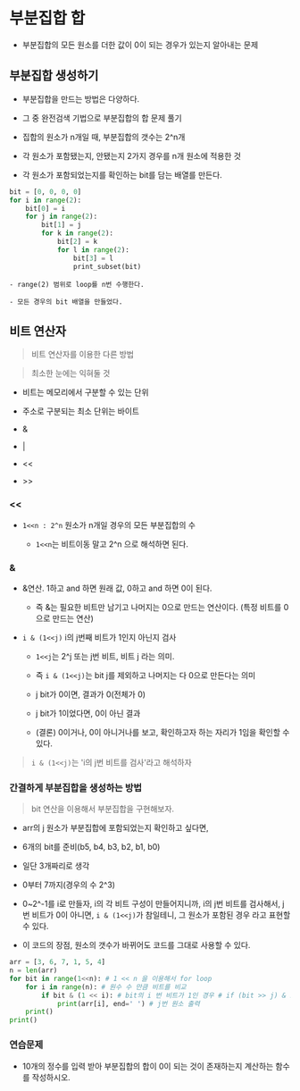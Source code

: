 # 부분집합 합

- 부분집합의 모든 원소를 더한 값이 0이 되는 경우가 있는지 알아내는 문제

##  부분집합 생성하기

- 부분집합을 만드는 방법은 다양하다. 

- 그 중 완전검색 기법으로 부분집합의 합 문제 풀기

- 집합의 원소가 n개일 때, 부분집합의 갯수는 2^n개

- 각 원소가 포함됐는지, 안됐는지 2가지 경우를 n개 원소에 적용한 것

- 각 원소가 포함되었는지를 확인하는 bit를 담는 배열를 만든다.

```python
bit = [0, 0, 0, 0]
for i in range(2):
    bit[0] = i
    for j in range(2):
        bit[1] = j
        for k in range(2):
            bit[2] = k
            for l in range(2):
                bit[3] = l
                print_subset(bit)
```

    - range(2) 범위로 loop를 n번 수행한다.

    - 모든 경우의 bit 배열을 만들었다.

## 비트 연산자

> 비트 연산자를 이용한 다른 방법

> 최소한 눈에는 익혀둘 것

- 비트는 메모리에서 구분할 수 있는 단위

- 주소로 구분되는 최소 단위는 바이트

- &

- |

- <<

- \>\>

### <<

- `1<<n : 2^n` 원소가 n개일 경우의 모든 부분집합의 수

    - `1<<n`는 비트이동 말고 2^n 으로 해석하면 된다. 
    
### &

- &연산. 1하고 and 하면 원래 값, 0하고 and 하면 0이 된다. 

    - 즉 &는 필요한 비트만 남기고 나머지는 0으로 만드는 연산이다. (특정 비트를 0으로 만드는 연산)

- `i & (1<<j)` i의 j번째 비트가 1인지 아닌지 검사

    - `1<<j`는 2^j 또는 j번 비트, 비트 j 라는 의미.

    - 즉 `i & (1<<j)`는 bit j를 제외하고 나머지는 다 0으로 만든다는 의미

    - j bit가 0이면, 결과가 0(전체가 0)

    - j bit가 1이었다면, 0이 아닌 결과

    - (결론) 0이거나, 0이 아니거나를 보고, 확인하고자 하는 자리가 1임을 확인할 수 있다. 

> `i & (1<<j)`는 'i의 j번 비트를 검사'라고 해석하자

### 간결하게 부분집합을 생성하는 방법

> bit 연산을 이용해서 부분집합을 구현해보자.

- arr의 j 원소가 부분집합에 포함되었는지 확인하고 싶다면,

- 6개의 bit를 준비(b5, b4, b3, b2, b1, b0)

- 일단 3개짜리로 생각

- 0부터 7까지(경우의 수 2^3)

- 0~2^-1를 i로 만들자, i의 각 비트 구성이 만들어지니까, i의 j번 비트를 검사해서, j 번 비트가 0이 아니면, `i & (1<<j)`가 참일테니, 그 원소가 포함된 경우 라고 표현할 수 있다.

- 이 코드의 장점, 원소의 갯수가 바뀌어도 코드를 그대로 사용할 수 있다.

```python
arr = [3, 6, 7, 1, 5, 4]
n = len(arr)
for bit in range(1<<n): # 1 << n 을 이용해서 for loop
    for i in range(n): # 원수 수 만큼 비트를 비교
        if bit & (1 << i): # bit의 i 번 비트가 1인 경우 # if (bit >> j) & 1: 만들어주면, 무조건 0, 1 값이 나온다. 
            print(arr[i], end=' ') # j번 원소 출력
    print()
print()
```

### 연습문제

- 10개의 정수를 입력 받아 부분집합의 합이 0이 되는 것이 존재하는지 계산하는 함수를 작성하시오.